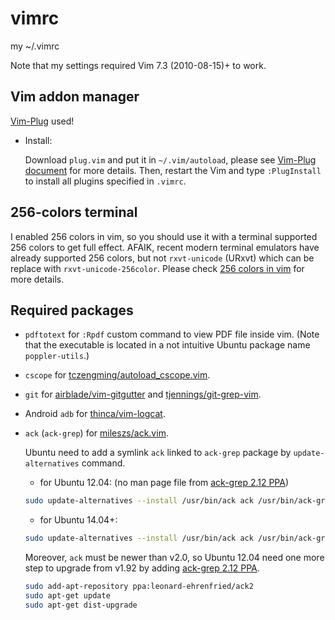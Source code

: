vimrc
=====

my ~/.vimrc

Note that my settings required Vim 7.3 (2010-08-15)+ to work.


Vim addon manager
-----------------

[Vim-Plug](https://github.com/junegunn/vim-plug) used!

* Install:

  Download `plug.vim` and put it in `~/.vim/autoload`,
  please see [Vim-Plug document](https://github.com/junegunn/vim-plug#usage) for more details.
  Then, restart the Vim and type `:PlugInstall` to install all plugins specified in `.vimrc`.


256-colors terminal
-------------------

I enabled 256 colors in vim, so you should use it with a terminal supported 256 colors to get full effect.
AFAIK, recent modern terminal emulators have already supported 256 colors, but not `rxvt-unicode` (URxvt) which can be replace with `rxvt-unicode-256color`.
Please check [256 colors in vim](http://vim.wikia.com/wiki/256_colors_in_vim) for more details.


Required packages
-----------------

* `pdftotext` for `:Rpdf` custom command to view PDF file inside vim.
  (Note that the executable is located in a not intuitive Ubuntu package name `poppler-utils`.)

* `cscope` for [tczengming/autoload_cscope.vim](https://github.com/tczengming/autoload_cscope.vim).

* `git` for [airblade/vim-gitgutter](https://github.com/airblade/vim-gitgutter) and [tjennings/git-grep-vim](https://github.com/tjennings/git-grep-vim).

* Android `adb` for [thinca/vim-logcat](https://github.com/thinca/vim-logcat).

* `ack` (`ack-grep`) for [mileszs/ack.vim](https://github.com/mileszs/ack.vim).

    Ubuntu need to add a symlink `ack` linked to `ack-grep` package
    by `update-alternatives` command.

    - for Ubuntu 12.04: (no man page file from [ack-grep 2.12 PPA](https://launchpad.net/~leonard-ehrenfried/+archive/ubuntu/ack2))
    ```bash
    sudo update-alternatives --install /usr/bin/ack ack /usr/bin/ack-grep 100
    ```

    - for Ubuntu 14.04+:
    ```bash
    sudo update-alternatives --install /usr/bin/ack ack /usr/bin/ack-grep 100 --slave /usr/share/man/man1/ack.1p.gz ack.1p.gz /usr/share/man/man1/ack-grep.1p.gz
    ```

    Moreover, `ack` must be newer than v2.0, so Ubuntu 12.04
    need one more step to upgrade from v1.92 by adding [ack-grep 2.12 PPA](https://launchpad.net/~leonard-ehrenfried/+archive/ubuntu/ack2).

    ```bash
    sudo add-apt-repository ppa:leonard-ehrenfried/ack2
    sudo apt-get update
    sudo apt-get dist-upgrade
    ```
